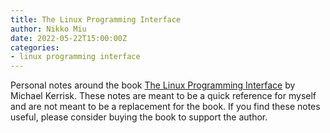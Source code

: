 ```yaml
---
title: The Linux Programming Interface
author: Nikko Miu
date: 2022-05-22T15:00:00Z
categories:
- linux programming interface
---
```


Personal notes around the book [The Linux Programming Interface](https://www.amazon.com/Linux-Programming-Interface-System-Handbook/dp/1593272200) by Michael Kerrisk.
These notes are meant to be a quick reference for myself and are not meant to be a replacement for the book.
If you find these notes useful, please consider buying the book to support the author.
